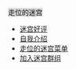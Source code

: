 <!DOCTYPE html>
<html>
<body>
  <a style="background-color: LightGray">走位的迷宫</a><br>
  <ul>
    <li><a href="mazecomments.md">迷宫好评</a></li>
    <li><a href="zouwei_intro.md">自我介绍</a></li>
    <li><a href="mazelist.md">走位的迷宫菜单</a></li>
    <li><a href="maze_group.md">加入迷宫群组</a></li>
  </ul>
</body>
</html>


